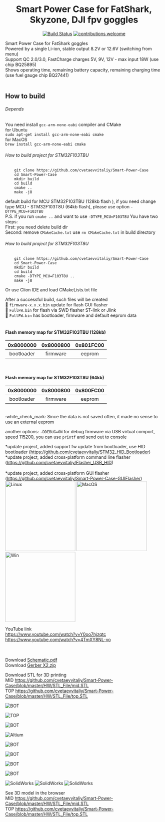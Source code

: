 <div align="center">
 
 # Smart Power Case for FatShark, Skyzone, DJI fpv goggles
 
 [![Build Status](https://travis-ci.com/cvetaevvitaliy/Smart-Power-Case.svg?branch=master)](https://travis-ci.com/github/cvetaevvitaliy/Smart-Power-Case)
 [![contributions welcome](https://img.shields.io/badge/contributions-welcome-brightgreen.svg?style=flat)](https://github.com/cvetaevvitaliy/Smart-Power-Case/graphs/contributors)
 
</div>

Smart Power Case for FatShark goggles <br>
Powered by a single Li-ion, stable output 8.2V or 12.6V (switching from menu)<br>
Support QC 2.0/3.0, FastCharge charges 5V, 9V, 12V - max input 18W (use chip BQ25895) <br>
Shows operating time, remaining battery capacity, remaining charging time (use fuel gauge chip BQ27441)<br>
<br>

## How to build 

###### Depends
You need install `gcc-arm-none-eabi` compiler and CMake  <br>
for Ubuntu <br>
 `sudo apt-get install gcc-arm-none-eabi cmake` <br>
for MacOS <br>
 `brew install gcc-arm-none-eabi cmake`
 
###### How to build project for STM32F103TBU
```
    git clone https://github.com/cvetaevvitaliy/Smart-Power-Case
    cd Smart-Power-Case
    mkdir build
    cd build
    cmake ..
    make -j8
```
default build for MCU STM32F103TBU (128kb flash ), if you need change type MCU - STM32F103T8U (64kb flash), please use option `-DTYPE_MCU=F103TBU` <br>
P.S. if you run `cmake ..` and want to use  `-DTYPE_MCU=F103T8U` You have two steps: <br>
First: you need delete build dir <br>
Second: remove `CMakeCache.txt` use `rm CMakeCache.txt` in build directory <br>

###### How to build project for STM32F103T8U
```$xslt
    git clone https://github.com/cvetaevvitaliy/Smart-Power-Case
    cd Smart-Power-Case
    mkdir build
    cd build
    cmake -DTYPE_MCU=F103T8U ..
    make -j8
```

Or use Clion IDE and load CMakeLists.txt file <br>


After a successful build, such files will be created<br>
:beer:   `firmware-x.x.x.bin` update for flash GUI flasher<br>
:beer:   `FullFW.bin` for flash via SWD flasher ST-link or Jlink<br>
:beers:   `FullFW.bin` has bootloader, firmware and default eeprom data<br>
<br>

#### Flash memory map for STM32F103TBU (128kb)
| 0x8000000 | 0x8000800 | 0x801FC00 |                   
|:----------------:|:---------:|:-----------------:|
| bootloader | firmware | eeprom |
<br>

#### Flash memory map for STM32F103T8U (64kb)

| 0x8000000 | 0x8000800 | 0x800FC00 |
|:----------------:|:---------:|:-----------------:|
| bootloader | firmware | eeprom |

<br>
:white_check_mark: Since the data is not saved often, it made no sense to use an external eeprom


another options: `-DDEBUG=ON` for debug firmware via USB virtual comport, speed 115200, you can use `printf` and send out to console

*update project, added  support fw update from bootloader, use HID bootloader (https://github.com/cvetaevvitaliy/STM32_HID_Bootloader)<br>
*update project, added cross-platform command line flasher (https://github.com/cvetaevvitaliy/Flasher_USB_HID)<br> <br>
*update project, added cross-platform GUI flasher (https://github.com/cvetaevvitaliy/Smart-Power-Case-GUIFlasher)
<img width="224" alt="Linux" src="https://user-images.githubusercontent.com/26421560/84379887-33094380-abef-11ea-9d6c-4b74dc4eadb8.png">
<img width="224" alt="MacOS" src="https://user-images.githubusercontent.com/26421560/84379892-343a7080-abef-11ea-957d-4b48acbeb280.png">
<img width="224" alt="Win" src="https://user-images.githubusercontent.com/26421560/84379972-53d19900-abef-11ea-9d15-2edbee6894fe.png">

YouTube link <br>https://www.youtube.com/watch?v=Y0oo7hjzqtc <br>
https://www.youtube.com/watch?v=4TmXY8NL-vo


<br><br> Download [Schematic.pdf](https://github.com/cvetaevvitaliy/Smart-Power-Case/blob/master/HW/schematic.pdf)
<br>
Download [Gerber X2.zip](https://github.com/cvetaevvitaliy/Smart-Power-Case/blob/master/HW/GerberX2_V2_2.zip)

Download STL for 3D printing <br>
MID https://github.com/cvetaevvitaliy/Smart-Power-Case/blob/master/HW/STL_File/mid.STL<br>
TOP https://github.com/cvetaevvitaliy/Smart-Power-Case/blob/master/HW/STL_File/top.STL<br>

![BOT](https://github.com/cvetaevvitaliy/Smart-Power-Case/blob/master/HW/IMG_5686.jpeg)

![TOP](https://github.com/cvetaevvitaliy/Smart-Power-Case/blob/master/HW/2020-05-30_23-37-36.png)

![BOT](https://github.com/cvetaevvitaliy/Smart-Power-Case/blob/master/HW/2020-05-30_23-38-08.png)

![Altium](https://github.com/cvetaevvitaliy/Smart-Power-Case/blob/master/HW/2020-05-30_23-38-28.png)


![BOT](https://github.com/cvetaevvitaliy/Smart-Power-Case/blob/master/HW/IMG_5678.jpeg)

![BOT](https://github.com/cvetaevvitaliy/Smart-Power-Case/blob/master/HW/IMG_5679.jpeg)

![BOT](https://github.com/cvetaevvitaliy/Smart-Power-Case/blob/master/HW/IMG_5680.jpeg)

![BOT](https://github.com/cvetaevvitaliy/Smart-Power-Case/blob/master/HW/IMG_5682.jpeg)

![SolidWorks](https://github.com/cvetaevvitaliy/Smart-Power-Case/blob/master/HW/2020-05-31_0-51-28.png)
![SolidWorks](https://github.com/cvetaevvitaliy/Smart-Power-Case/blob/master/HW/2020-05-31_0-50-00.png)
![SolidWorks](https://github.com/cvetaevvitaliy/Smart-Power-Case/blob/master/HW/2020-05-31_0-50-51.png)

See 3D model in the browser <br>
MID https://github.com/cvetaevvitaliy/Smart-Power-Case/blob/master/HW/STL_File/mid.STL<br>
TOP https://github.com/cvetaevvitaliy/Smart-Power-Case/blob/master/HW/STL_File/top.STL<br>